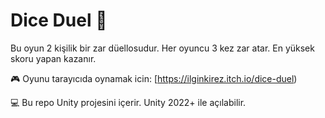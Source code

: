 # Dice Duel 🎲

Bu oyun 2 kişilik bir zar düellosudur. Her oyuncu 3 kez zar atar. En yüksek skoru yapan kazanır.

🎮 Oyunu tarayıcıda oynamak icin: [https://ilginkirez.itch.io/dice-duel)

💻 Bu repo Unity projesini içerir. Unity 2022+ ile açılabilir.
